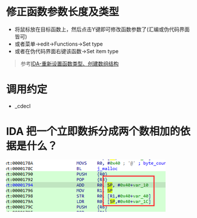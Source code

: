 # 修正函数参数长度及类型
- 将鼠标放在目标函数上，然后点击Y键即可修改函数参数了(汇编或伪代码界面皆可)
- 或者菜单->edit->Functions->Set type
- 或者在伪代码界面右键该函数->Set item type
> 参考[IDA-重新设置函数类型、创建数组结构](https://blog.csdn.net/hgy413/article/details/7669369)
# 调用约定
- _cdecl
# IDA 把一个立即数拆分成两个数相加的依据是什么？
![image](./images/sp++.png)
